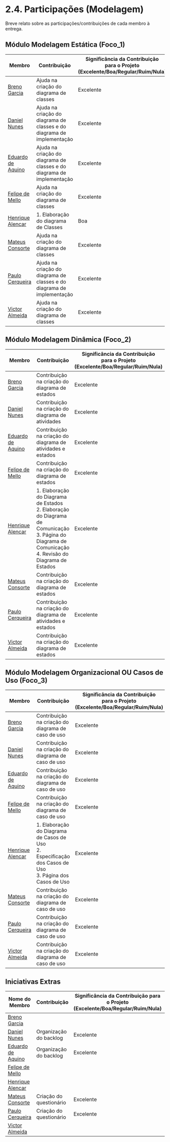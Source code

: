 # 2.4. Participações (Modelagem)

Breve relato sobre as participações/contribuições de cada membro à entrega. 

## Módulo Modelagem Estática (Foco_1)

| Membro | Contribuição | Significância da Contribuição <br> para o Projeto <br> (Excelente/Boa/Regular/Ruim/Nula) | Comprobatórios |
| ------ | ------ | ------ | ------ |
| [Breno Garcia](https://github.com/brenoalexandre0) | Ajuda na criação do diagrama de classes | Excelente | [classes](Modelagem/estatica_uml/diagrama_classes.md) |
| [Daniel Nunes](https://github.com/Mach1r0) | Ajuda na criação do diagrama de classes e do diagrama de implementação | Excelente | [classes](Modelagem/estatica_uml/diagrama_classes.md) e [implementação](Modelagem/estatica_uml/diagrama_implementacao.md) |
| [Eduardo de Aquino](https://github.com/fxred) | Ajuda na criação do diagrama de classes e do diagrama de implementação | Excelente | [classes](Modelagem/estatica_uml/diagrama_classes.md) e [implementação](Modelagem/estatica_uml/diagrama_implementacao.md) |
| [Felipe de Mello](https://github.com/FelipeNunesdM) | Ajuda na criação do diagrama de classes | Excelente | [classes](Modelagem/estatica_uml/diagrama_classes.md)|
| [Henrique Alencar](https://github.com/henryqma) | 1. Elaboração do diagrama de Classes | Boa | 1. [Diagrama de Classes](Modelagem/estatica_uml/diagrama_classes.md) <br> 2. [Reunião](iniciativas_extras/Planejamento/atas/ata3.md)|
| [Mateus Consorte](https://github.com/MVConsorte) | Ajuda na criação do diagrama de classes | Excelente | [classes](Modelagem/estatica_uml/diagrama_classes.md)|
| [Paulo Cerqueira](https://github.com/paulocerqr) | Ajuda na criação do diagrama de classes e do diagrama de implementação | Excelente | [classes](Modelagem/estatica_uml/diagrama_classes.md) e [implementação](Modelagem/estatica_uml/diagrama_implementacao.md) |
| [Victor Almeida](https://github.com/aqela-batata-alt) | Ajuda na criação do diagrama de classes | Excelente | [classes](Modelagem/estatica_uml/diagrama_classes.md)|

## Módulo Modelagem Dinâmica (Foco_2)

| Membro | Contribuição | Significância da Contribuição <br> para o Projeto <br> (Excelente/Boa/Regular/Ruim/Nula) | Comprobatórios |
| ------ | ------ | ------ | ------ |
| [Breno Garcia](https://github.com/brenoalexandre0) | Contribuição na criação do diagrama de estados | Excelente | [estados](Modelagem/dinamica_uml/diagrama_estados.md) |
| [Daniel Nunes](https://github.com/Mach1r0) | Contribuição na criação do diagrama de atividades | Excelente | [atividades](Modelagem/dinamica_uml/diagrama_atividades.md) |
| [Eduardo de Aquino](https://github.com/fxred) | Contribuição na criação do diagrama de atividades e estados| Excelente| [atividades](Modelagem/dinamica_uml/diagrama_atividades.md) e [estados](Modelagem/dinamica_uml/diagrama_estados.md) |
| [Felipe de Mello](https://github.com/FelipeNunesdM) | Contribuição na criação do diagrama de estados| Excelente| [estados](Modelagem/dinamica_uml/diagrama_estados.md) |
| [Henrique Alencar](https://github.com/henryqma) | 1. Elaboração do Diagrama de Estados <br> 2. Elaboração do Diagrama de Comunicação <br> 3. Página do Diagrama de Comunicação <br> 4. Revisão do Diagrama de Estados | Excelente | 1. [Diagrama de Estados](Modelagem/dinamica_uml/diagrama_estados.md) <br> 2. [Reunião](iniciativas_extras/Planejamento/atas/ata5.md) <br> 3. [Diagrama de Comunicação](Modelagem/dinamica_uml/diagrama_comunicacao.md) <br> 4. [Commit](https://github.com/UnBArqDsw2025-2-Turma02/2025.2-T02_G5_DicasDeEstagio_Entrega02/commit/16a23987931b19aae3c2782e7ac1240638f646a2) <br> 5. [Revisão](https://github.com/UnBArqDsw2025-2-Turma02/2025.2-T02_G5_DicasDeEstagio_Entrega02/pull/15) |
| [Mateus Consorte](https://github.com/MVConsorte) | Contribuição na criação do diagrama de estados| Excelente| [estados](Modelagem/dinamica_uml/diagrama_estados.md) |
| [Paulo Cerqueira](https://github.com/paulocerqr) | Contribuição na criação do diagrama de atividades e estados| Excelente| [atividades](Modelagem/dinamica_uml/diagrama_atividades.md) e [estados](Modelagem/dinamica_uml/diagrama_estados.md) |
| [Victor Almeida](https://github.com/aqela-batata-alt) | Contribuição na criação do diagrama de estados| Excelente| [estados](Modelagem/dinamica_uml/diagrama_estados.md) |

## Módulo Modelagem Organizacional OU Casos de Uso (Foco_3)

| Membro | Contribuição | Significância da Contribuição <br> para o Projeto <br> (Excelente/Boa/Regular/Ruim/Nula) | Comprobatórios |
| ------ | ------ | ------ | ------ |
| [Breno Garcia](https://github.com/brenoalexandre0) | Contribuição na criação do diagrama de caso de uso | Excelente | [caso de uso](Modelagem/organizacional_uml/diagrama_casos_uso.md) |
| [Daniel Nunes](https://github.com/Mach1r0) | Contribuição na criação do diagrama de caso de uso | Excelente |  [caso de uso](Modelagem/organizacional_uml/diagrama_casos_uso.md) |
| [Eduardo de Aquino](https://github.com/fxred) | Contribuição na criação do diagrama de caso de uso | Excelente |  [caso de uso](Modelagem/organizacional_uml/diagrama_casos_uso.md) |
| [Felipe de Mello](https://github.com/FelipeNunesdM) | Contribuição na criação do diagrama de caso de uso | Excelente |  [caso de uso](Modelagem/organizacional_uml/diagrama_casos_uso.md) |
| [Henrique Alencar](https://github.com/henryqma) | 1. Elaboração do Diagrama de Casos de Uso <br> 2. Especificação dos Casos de Uso <br> 3. Página dos Casos de Uso | Excelente | 1. [Diagrama de Casos de Uso](Modelagem/organizacional_uml/diagrama_casos_uso.md) <br> 2. [Reunião](iniciativas_extras/Planejamento/atas/ata4.md) <br> 3. [Commit](https://github.com/UnBArqDsw2025-2-Turma02/2025.2-T02_G5_DicasDeEstagio_Entrega02/commit/57093e93f3dccfb54ba188d7aeb33807ee298f30) |
| [Mateus Consorte](https://github.com/MVConsorte) | Contribuição na criação do diagrama de caso de uso | Excelente |  [caso de uso](Modelagem/organizacional_uml/diagrama_casos_uso.md) |
| [Paulo Cerqueira](https://github.com/paulocerqr) | Contribuição na criação do diagrama de caso de uso | Excelente |  [caso de uso](Modelagem/organizacional_uml/diagrama_casos_uso.md) |
| [Victor Almeida](https://github.com/aqela-batata-alt) | Contribuição na criação do diagrama de caso de uso | Excelente |  [caso de uso](Modelagem/organizacional_uml/diagrama_casos_uso.md) |


## Iniciativas Extras 

| Nome do Membro | Contribuição | Significância da Contribuição para o Projeto (Excelente/Boa/Regular/Ruim/Nula) | Comprobatórios |
| ------ | ------ | ------ | ------ |
| [Breno Garcia](https://github.com/brenoalexandre0) | | | |
| [Daniel Nunes](https://github.com/Mach1r0) | Organização do backlog  | Excelente |  [requisitos](iniciativas_extras/Backlog/backlog.md)  |
| [Eduardo de Aquino](https://github.com/fxred) | Organização do backlog  | Excelente |  [requisitos](iniciativas_extras/Backlog/backlog.md)  |
| [Felipe de Mello](https://github.com/FelipeNunesdM) | | | |
| [Henrique Alencar](https://github.com/henryqma) | | | |
| [Mateus Consorte](https://github.com/MVConsorte) | Criação do questionário | Excelente  | [questionarios](iniciativas_extras/incremento_elicitacao/questionario.md) |
| [Paulo Cerqueira](https://github.com/paulocerqr) | Criação do questionário | Excelente  | [questionarios](iniciativas_extras/incremento_elicitacao/questionario.md) |
| [Victor Almeida](https://github.com/aqela-batata-alt) | | | |

